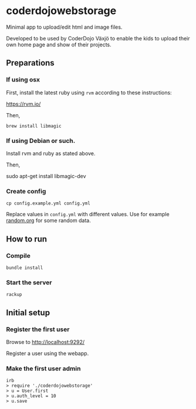 # coderdojowebstorage

Minimal app to upload/edit html and image files.

Developed to be used by CoderDojo Växjö to enable the kids to upload their own home page and show of their projects.

## Preparations

### If using osx

First, install the latest ruby using `rvm` according to these instructions:

https://rvm.io/

Then,

    brew install libmagic

### If using Debian or such. 

Install rvm and ruby as stated above. 

Then, 

sudo apt-get install libmagic-dev


### Create config

    cp config.example.yml config.yml

Replace values in `config.yml` with different values. Use for example [random.org](http://random.org/) for some random data.

## How to run

### Compile

    bundle install

### Start the server

    rackup

## Initial setup

### Register the first user

Browse to [http://localhost:9292/](http://localhost:9292/)

Register a user using the webapp.

### Make the first user admin

    irb
    > require './coderdojowebstorage'
    > u = User.first
    > u.auth_level = 10
    > u.save

